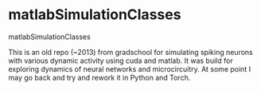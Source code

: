 # matlabSimulationClasses
matlabSimulationClasses

This is an old repo (~2013) from gradschool for simulating spiking neurons with various dynamic activity using cuda and matlab. It was build for exploring dynamics of neural networks and microcircuitry. At some point I may go back and try and rework it in Python and Torch.
